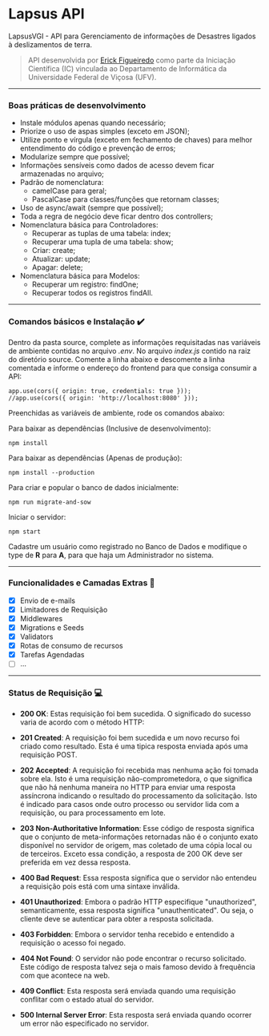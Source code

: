 # Lapsus API

LapsusVGI - API para Gerenciamento de informações de Desastres ligados à deslizamentos de terra.

> API desenvolvida por [Erick Figueiredo](https://github.com/erickfigueiredo) como parte da Iniciação Científica (IC) vinculada ao Departamento de Informática da Universidade Federal de Viçosa (UFV).

---

### Boas práticas de desenvolvimento

- Instale módulos apenas quando necessário;
- Priorize o uso de aspas simples (exceto em JSON);
- Utilize ponto e vírgula (exceto em fechamento de chaves) para melhor entendimento do código e prevenção de erros;
- Modularize sempre que possível;
- Informações sensíveis como dados de acesso devem ficar armazenadas no arquivo;
- Padrão de nomenclatura:
  - camelCase para geral;
  - PascalCase para classes/funções que retornam classes;
- Uso de async/await (sempre que possível);
- Toda a regra de negócio deve ficar dentro dos controllers;
- Nomenclatura básica para Controladores:
  - Recuperar as tuplas de uma tabela: index;
  - Recuperar uma tupla de uma tabela: show;
  - Criar: create;
  - Atualizar: update;
  - Apagar: delete;
- Nomenclatura básica para Modelos:
  - Recuperar um registro: findOne;
  - Recuperar todos os registros findAll.

---

### Comandos básicos e Instalação ✔️

Dentro da pasta source, complete as informações requisitadas nas variáveis de ambiente contidas no arquivo _.env_.
No arquivo _index.js_ contido na raiz do diretório source. Comente a linha abaixo e descomente a linha comentada e informe o endereço do frontend para que consiga consumir a API:

```
app.use(cors({ origin: true, credentials: true }));
//app.use(cors({ origin: 'http://localhost:8080' }));
```

Preenchidas as variáveis de ambiente, rode os comandos abaixo:

Para baixar as dependências (Inclusive de desenvolvimento):

```
npm install
```

Para baixar as dependências (Apenas de produção):

```
npm install --production
```

Para criar e popular o banco de dados inicialmente:

```
npm run migrate-and-sow
```

Iniciar o servidor:

```
npm start
```

Cadastre um usuário como registrado no Banco de Dados e modifique o type de __R__ para __A__, para que haja um Administrador no sistema.

---

### Funcionalidades e Camadas Extras 🎯

- [x] Envio de e-mails
- [x] Limitadores de Requisição
- [x] Middlewares
- [x] Migrations e Seeds
- [x] Validators
- [x] Rotas de consumo de recursos
- [x] Tarefas Agendadas
- [ ] ...

---

### Status de Requisição 💻

- __200 OK__:
  Estas requisição foi bem sucedida. O significado do sucesso varia de acordo com o método HTTP:

- __201 Created__:
  A requisição foi bem sucedida e um novo recurso foi criado como resultado. Esta é uma tipica resposta enviada após uma requisição POST.

- __202 Accepted__:
  A requisição foi recebida mas nenhuma ação foi tomada sobre ela. Isto é uma requisição não-comprometedora, o que significa que não há nenhuma maneira no HTTP para enviar uma resposta assíncrona indicando o resultado do processamento da solicitação. Isto é indicado para casos onde outro processo ou servidor lida com a requisição, ou para processamento em lote.

- __203 Non-Authoritative Information__:
  Esse código de resposta significa que o conjunto de meta-informações retornadas não é o conjunto exato disponível no servidor de origem, mas coletado de uma cópia local ou de terceiros. Exceto essa condição, a resposta de 200 OK deve ser preferida em vez dessa resposta.

- __400 Bad Request__:
  Essa resposta significa que o servidor não entendeu a requisição pois está com uma sintaxe inválida.

- __401 Unauthorized__:
  Embora o padrão HTTP especifique "unauthorized", semanticamente, essa resposta significa "unauthenticated". Ou seja, o cliente deve se autenticar para obter a resposta solicitada.

- __403 Forbidden__:
  Embora o servidor tenha recebido e entendido a requisição o acesso foi negado.

- __404 Not Found__:
  O servidor não pode encontrar o recurso solicitado. Este código de resposta talvez seja o mais famoso devido à frequência com que acontece na web.

- __409 Conflict__:
  Esta resposta será enviada quando uma requisição conflitar com o estado atual do servidor.

- __500 Internal Server Error__:
  Esta resposta será enviada quando ocorrer um error não especificado no servidor.
